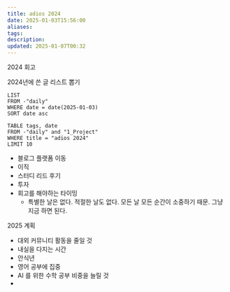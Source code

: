 ```yaml
---
title: adios 2024
date: 2025-01-03T15:56:00
aliases: 
tags: 
description: 
updated: 2025-01-07T00:32
---
```

2024 회고

2024년에 쓴 글 리스트 뽑기


```dataview
LIST
FROM -"daily"
WHERE date = date(2025-01-03)
SORT date asc
```

```dataview
TABLE tags, date
FROM -"daily" and "1_Project"
WHERE title = "adios 2024"
LIMIT 10
```

- 블로그 플랫폼 이동
- 이직
- 스터디 리드 후기
- 투자
- 회고를 해야하는 타이밍
    - 특별한 날은 없다. 적절한 날도 없다. 모든 날 모든 순간이 소중하기 때문. 그냥 지금 하면 된다.

2025 계획

- 대외 커뮤니티 활동을 줄일 것
- 내실을 다지는 시간
- 안식년
- 영어 공부에 집중
- AI 를 위한 수학 공부 비중을 늘릴 것
- 